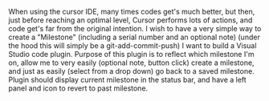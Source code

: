 When using the cursor IDE, many times codes get's much better, but then, just before reaching an optimal level, Cursor performs lots of actions, and code get's far from the original intention.
I wish to have a very simple way to create a "Milestone" (including a serial number and an optional note) (under the hood this will simply be a git-add-commit-push) 
I want to build a Visual Studio code plugin. Purpose of this plugin is to reflect which milestone I'm on, allow me to very easily (optional note, button click) create a milestone, and just as easily (select from a drop down) go back to a saved milestone.
Plugin should display current milestone in the status bar, and have a left panel and icon to revert to past milestone. 

